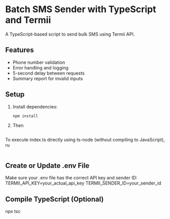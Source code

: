 # Batch SMS Sender with TypeScript and Termii

A TypeScript-based script to send bulk SMS using Termii API.

## Features
- Phone number validation
- Error handling and logging
- 5-second delay between requests
- Summary report for invalid inputs

## Setup
1. Install dependencies:
   ```bash
   npm install
   ```
2. Then 
```bash npm install axios dotenv ts-node
```
   To execute index.ts directly using ts-node (without compiling to JavaScript), ru
```bash npx ts-node src/index.ts
```



## Create or Update .env File
Make sure your .env file has the correct API key and sender ID:
TERMII_API_KEY=your_actual_api_key
TERMII_SENDER_ID=your_sender_id

## Compile TypeScript (Optional)
npx tsc


